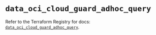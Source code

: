 # `data_oci_cloud_guard_adhoc_query`

Refer to the Terraform Registry for docs: [`data_oci_cloud_guard_adhoc_query`](https://registry.terraform.io/providers/oracle/oci/6.37.0/docs/data-sources/cloud_guard_adhoc_query).
